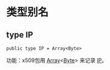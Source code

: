 # 类型别名

## type IP

```cangjie
public type IP = Array<Byte>
```

功能：x509包用 [Array](../../../std/core/core_package_api/core_package_structs.md#struct-arrayt)\<[Byte](../../../std/core/core_package_api/core_package_types.md#type-byte)> 来记录 [IP](x509_package_type.md#type-ip)。
